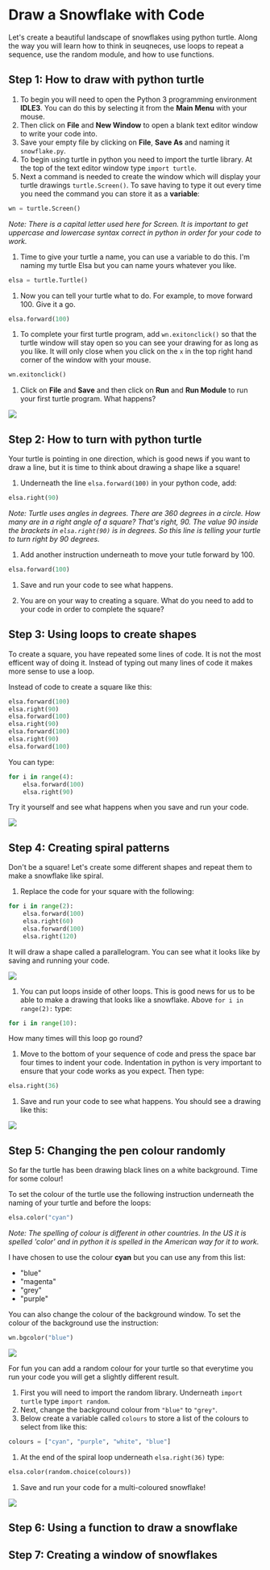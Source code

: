 # Draw a Snowflake with Code

Let's create a beautiful landscape of snowflakes using python turtle. Along the way you will learn how to think in seuqneces, use loops to repeat a sequence, use the random module, and how to use functions.

## Step 1: How to draw with python turtle

1. To begin you will need to open the Python 3 programming environment **IDLE3**. You can do this by selecting it from the **Main Menu** with your mouse. 
1. Then click on **File** and **New Window** to open a blank text editor window to write your code into. 
1. Save your empty file by clicking on **File**, **Save As** and naming it `snowflake.py`.
1. To begin using turtle in python you need to import the turtle library. At the top of the text editor window type `import turtle`. 
1. Next a command is needed to create the window which will display your turtle drawings `turtle.Screen()`. To save having to type it out every time you need the command you can store it as a **variable**:

  ```python
  wn = turtle.Screen()
  ```
  *Note: There is a capital letter used here for Screen. It is important to get uppercase and lowercase syntax correct in python in order for your code to work.*
  
1. Time to give your turtle a name, you can use a variable to do this. I'm naming my turtle Elsa but you can name yours whatever you like.

  ```python
  elsa = turtle.Turtle()
  ```

1. Now you can tell your turtle what to do. For example, to move forward 100. Give it a go.

  ```python
  elsa.forward(100)
  ```

1. To complete your first turtle program, add `wn.exitonclick()` so that the turtle window will stay open so you can see your drawing for as long as you like. It will only close when you click on the `x` in the top right hand corner of the window with your mouse.    

  ```python
  wn.exitonclick()
  ```
1. Click on **File** and **Save** and then click on **Run** and **Run Module** to run your first turtle program. What happens?

  ![](images/import-turtle.png)

## Step 2: How to turn with python turtle

Your turtle is pointing in one direction, which is good news if you want to draw a line, but it is time to think about drawing a shape like a square!

1. Underneath the line `elsa.forward(100)` in your python code, add:

  ```python
  elsa.right(90)
  ```
  *Note: Turtle uses angles in degrees. There are 360 degrees in a circle. How many are in a right angle of a square? That's right, 90. The value 90 inside the brackets in `elsa.right(90)` is in degrees. So this line is telling your turtle to turn right by 90 degrees.*
  
1. Add another instruction underneath to move your tutle forward by 100.   

  ```python
  elsa.forward(100)
  ```
1. Save and run your code to see what happens.

1. You are on your way to creating a square. What do you need to add to your code in order to complete the square?

## Step 3: Using loops to create shapes

To create a square, you have repeated some lines of code. It is not the most efficent way of doing it. Instead of typing out many lines of code it makes more sense to use a loop.

Instead of code to create a square like this:
  
  ```python
  elsa.forward(100)
  elsa.right(90)
  elsa.forward(100)
  elsa.right(90)
  elsa.forward(100)
  elsa.right(90)
  elsa.forward(100)
  ```
You can type:
  
  ```python
  for i in range(4):
      elsa.forward(100)
      elsa.right(90)
  ```
Try it yourself and see what happens when you save and run your code.
  
  ![](images/turtle-loop.png)

## Step 4: Creating spiral patterns
Don't be a square! Let's create some different shapes and repeat them to make a snowflake like spiral.

1. Replace the code for your square with the following:

  ```python
  for i in range(2):
      elsa.forward(100)
      elsa.right(60)
      elsa.forward(100)
      elsa.right(120)
  ```
  It will draw a shape called a parallelogram. You can see what it looks like by saving and running your code.
  
  ![](images/parallelogram.png)

1. You can put loops inside of other loops. This is good news for us to be able to make a drawing that looks like a snowflake. Above `for i in range(2):` type:

  ```python
  for i in range(10):
  ```
  How many times will this loop go round?

1. Move to the bottom of your sequence of code and press the space bar four times to indent your code. Indentation in python is very important to ensure that your code works as you expect. Then type:

  ```python
  elsa.right(36)
  ```

1. Save and run your code to see what happens. You should see a drawing like this:  
  
  ![](images/snowflake1.png)
  
## Step 5: Changing the pen colour randomly

So far the turtle has been drawing black lines on a white background. Time for some colour!

To set the colour of the turtle use the following instruction underneath the naming of your turtle and before the loops:

```python
elsa.color("cyan")
```
*Note: The spelling of colour is different in other countries. In the US it is spelled 'color' and in python it is spelled in the American way for it to work.*

I have chosen to use the colour **cyan** but you can use any from this list:

- "blue"
- "magenta"
- "grey"
- "purple"

You can also change the colour of the background window. To set the colour of the background use the instruction:

```python
wn.bgcolor("blue")
```

![](images/colour.png)

For fun you can add a random colour for your turtle so that everytime you run your code you will get a slightly different result. 

1. First you will need to import the random library. Underneath `import turtle` type `import random`.
1. Next, change the background colour from `"blue"` to `"grey"`.
1. Below create a variable called `colours` to store a list of the colours to select from like this:

  ```python
  colours = ["cyan", "purple", "white", "blue"]
  ```
1. At the end of the spiral loop underneath `elsa.right(36)` type: 

  ```python
  elsa.color(random.choice(colours))  
  ```
1. Save and run your code for a multi-coloured snowflake!

![](images/colour-list.png)

## Step 6: Using a function to draw a snowflake


## Step 7: Creating a window of snowflakes
